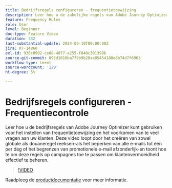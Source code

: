 ```yaml
---
title: Bedrijfsregels configureren - frequentietoewijzing
description: Leer hoe u de zakelijke regels van Adobe Journey Optimizer (AJO) kunt gebruiken om de frequentiecapaciteit in te stellen en te voorkomen dat uw klanten te veel vragen. Deze video loopt door het creëren van zowel globale als douaneregel reeksen-als het beperken van alle e-mails tot één per dag of het begrenzen van promotionele e-mail afzonderlijk-en toont hoe te om deze regels op campagnes toe te passen om klantenvermoeidheid effectief te beheren.
feature: Frequency Rules
role: User
level: Beginner
doc-type: Feature Video
duration: 332
last-substantial-update: 2024-09-10T00:00:00Z
jira: KT-14860
exl-id: 936c8902-ce08-4877-a255-f840c301398b
source-git-commit: 095d1010ba7f9b9b20aa05454188e8b74d7f6963
workflow-type: tm+mt
source-wordcount: '129'
ht-degree: 5%

---
```


# Bedrijfsregels configureren - Frequentiecontrole

Leer hoe u de bedrijfsregels van Adobe Journey Optimizer kunt gebruiken voor het instellen van frequentietoewijzing en het voorkomen van te veel vragen aan uw klanten. Deze video loopt door het creëren van zowel globale als douaneregel reeksen-als het beperken van alle e-mails tot één per dag of het begrenzen van promotionele e-mail afzonderlijk-en toont hoe te om deze regels op campagnes toe te passen om klantenvermoeidheid effectief te beheren.

>[!VIDEO](https://video.tv.adobe.com/v/3433395/?learn=on)

Raadpleeg de [productdocumentatie](https://experienceleague.adobe.com/en/docs/journey-optimizer/using/configuration/frequency-rules) voor meer informatie.
